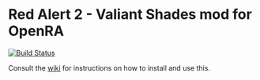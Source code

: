 # Red Alert 2 - Valiant Shades mod for OpenRA

[![Build Status](https://travis-ci.com/AttacqueSuperior/ValiantShades.svg?branch=master)](https://travis-ci.com/AttacqueSuperior/ValiantShades)

Consult the [wiki](https://github.com/AttacqueSuperior/ValiantHearts/wiki) for instructions on how to install and use this.
